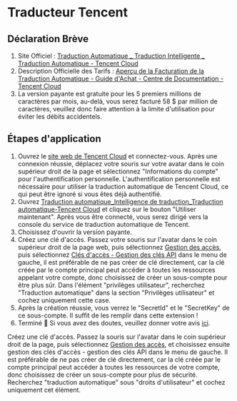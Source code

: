 # Traducteur Tencent

## Déclaration Brève

1. Site Officiel : [Traduction Automatique _ Traduction Intelligente _ Traduction Automatique - Tencent Cloud](https://cloud.tencent.com/product/tmt)
2. Description Officielle des Tarifs : [Aperçu de la Facturation de la Traduction Automatique - Guide d'Achat - Centre de Documentation - Tencent Cloud](https://cloud.tencent.com/document/product/551/35017)
3. La version payante est gratuite pour les 5 premiers millions de caractères par mois, au-delà, vous serez facturé 58 $ par million de caractères, veuillez donc faire attention à la limite d'utilisation pour éviter les débits accidentels.

## Étapes d'application

1. Ouvrez le [site web de Tencent Cloud](https://cloud.tencent.com/) et connectez-vous. Après une connexion réussie, déplacez votre souris sur votre avatar dans le coin supérieur droit de la page et sélectionnez "Informations du compte" pour l'authentification personnelle. L'authentification personnelle est nécessaire pour utiliser la traduction automatique de Tencent Cloud, ce qui peut être ignoré si vous êtes déjà authentifié.
2. Ouvrez [Traduction automatique_Intelligence de traduction_Traduction automatique-Tencent Cloud](https://cloud.tencent.com/product/tmt) et cliquez sur le bouton "Utiliser maintenant". Après vous être connecté, vous serez dirigé vers la console du service de traduction automatique de Tencent.
3. Choisissez d'ouvrir la version payante.
4. Créez une clé d'accès. Passez votre souris sur l'avatar dans le coin supérieur droit de la page web, puis sélectionnez [Gestion des accès](https://console.cloud.tencent.com/cam/overview), puis sélectionnez [Clés d'accès - Gestion des clés API](https://console.cloud.tencent.com/cam/capi) dans le menu de gauche, il est préférable de ne pas créer de clé directement, car la clé créée par le compte principal peut accéder à toutes les ressources appelant votre compte, donc choisissez de créer un sous-compte pour être plus sûr. Dans l'élément "privilèges utilisateur", recherchez "Traduction automatique" dans la section "Privilèges utilisateur" et cochez uniquement cette case.
5. Après la création réussie, vous verrez le "SecretId" et le "SecretKey" de ce sous-compte. Il suffit de les remplir dans cette extension !
6. Terminé 🎉 Si vous avez des doutes, veuillez donner votre avis [ici](https://github.com/immersive-translate/immersive-translate/issues/137).

Créez une clé d'accès. Passez la souris sur l'avatar dans le coin supérieur droit de la page, puis sélectionnez [Gestion des accès](https://console.cloud.tencent.com/cam/overview), et choisissez ensuite gestion des clés d'accès - gestion des clés API dans le menu de gauche. Il est préférable de ne pas créer de clé directement, car la clé créée par le compte principal peut accéder à toutes les ressources de votre compte, donc choisissez de créer un sous-compte pour plus de sécurité. Recherchez "traduction automatique" sous "droits d'utilisateur" et cochez uniquement cet élément.
